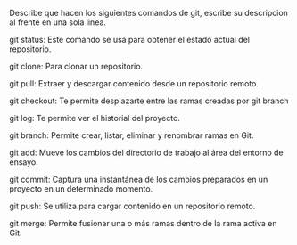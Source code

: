 Describe que hacen los siguientes comandos de git, escribe su descripcion al frente en una sola linea.

git status: Este comando se usa para obtener el estado actual del repositorio.

git clone: Para clonar un repositorio.

git pull: Extraer y descargar contenido desde un repositorio remoto.

git checkout: Te permite desplazarte entre las ramas creadas por git branch 

git log: Te permite ver el historial del proyecto.

git branch: Permite crear, listar, eliminar y renombrar ramas en Git. 

git add: Mueve los cambios del directorio de trabajo al área del entorno de ensayo.

git commit: Captura una instantánea de los cambios preparados en un proyecto en un determinado momento.

git push: Se utiliza para cargar contenido en un repositorio remoto.

git merge: Permite fusionar una o más ramas dentro de la rama activa en Git.